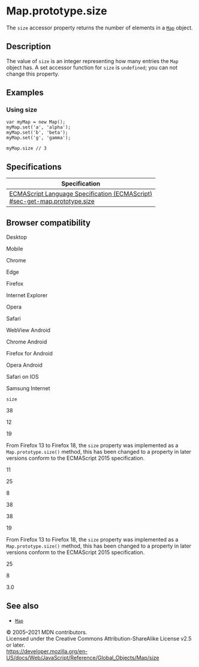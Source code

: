 Map.prototype.size
==================

The `size` accessor property returns the number of elements in a [`Map`](../map) object.

Description
-----------

The value of `size` is an integer representing how many entries the `Map` object has. A set accessor function for `size` is `undefined`; you can not change this property.

Examples
--------

### Using size

    var myMap = new Map();
    myMap.set('a', 'alpha');
    myMap.set('b', 'beta');
    myMap.set('g', 'gamma');

    myMap.size // 3

Specifications
--------------

<table><thead><tr class="header"><th>Specification</th></tr></thead><tbody><tr class="odd"><td><a href="https://tc39.es/ecma262/#sec-get-map.prototype.size">ECMAScript Language Specification (ECMAScript)<br />
<span class="small">#sec-get-map.prototype.size</span></a></td></tr></tbody></table>

Browser compatibility
---------------------

Desktop

Mobile

Chrome

Edge

Firefox

Internet Explorer

Opera

Safari

WebView Android

Chrome Android

Firefox for Android

Opera Android

Safari on IOS

Samsung Internet

`size`

38

12

19

From Firefox 13 to Firefox 18, the `size` property was implemented as a `Map.prototype.size()` method, this has been changed to a property in later versions conform to the ECMAScript 2015 specification.

11

25

8

38

38

19

From Firefox 13 to Firefox 18, the `size` property was implemented as a `Map.prototype.size()` method, this has been changed to a property in later versions conform to the ECMAScript 2015 specification.

25

8

3.0

See also
--------

-   [`Map`](../map)

© 2005–2021 MDN contributors.  
Licensed under the Creative Commons Attribution-ShareAlike License v2.5 or later.  
<a href="https://developer.mozilla.org/en-US/docs/Web/JavaScript/Reference/Global_Objects/Map/size" class="_attribution-link">https://developer.mozilla.org/en-US/docs/Web/JavaScript/Reference/Global_Objects/Map/size</a>
